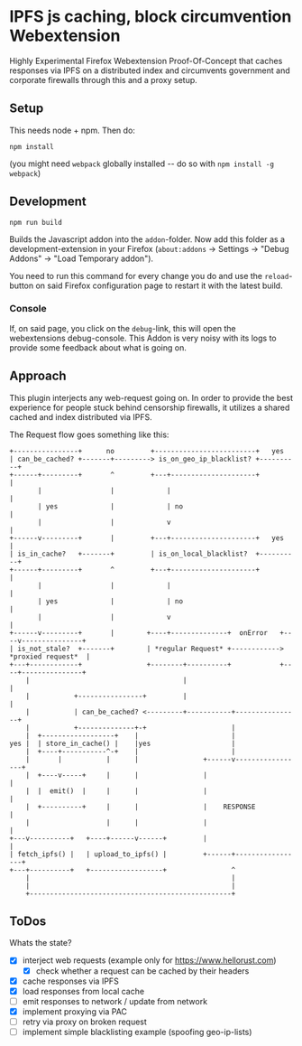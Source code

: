 # IPFS js caching, block circumvention Webextension

Highly Experimental Firefox Webextension Proof-Of-Concept that caches responses via IPFS on a distributed index and circumvents government and corporate firewalls through this and a proxy setup.

## Setup

This needs node + npm. Then do:

```
npm install
```

(you might need `webpack` globally installed -- do so with `npm install -g webpack`)

## Development

```
npm run build
```

Builds the Javascript addon into the `addon`-folder. Now add this folder as a development-extension in your Firefox (`about:addons` -> Settings -> "Debug Addons" -> "Load Temporary addon"). 

You need to run this command for every change you do and use the `reload`-button on said Firefox configuration page to restart it with the latest build.

### Console

If, on said page, you click on the `debug`-link, this will open the webextensions debug-console. This Addon is very noisy with its logs to provide some feedback about what is going on.

## Approach

This plugin interjects any web-request going on. In order to provide the best experience for people stuck behind censorship firewalls, it utilizes a shared cached and index distributed via IPFS.

The Request flow goes something like this:

```
+----------------+      no         +-------------------------+   yes
| can_be_cached? +-------+---------> is_on_geo_ip_blacklist? +----------+
+------+---------+       ^         +---+---------------------+          |
       |                 |             |                                |
       | yes             |             | no                             |
       |                 |             v                                |
+------v---------+       |         +---+---------------------+   yes    |
| is_in_cache?   +-------+         | is_on_local_blacklist?  +----------+
+------+---------+       ^         +---+---------------------+          |
       |                 |             |                                |
       | yes             |             | no                             |
       |                 |             v                                |
+------v---------+       |        +----+--------------+  onError   +----v---------------+
| is_not_stale?  +-------+        | *regular Request* +------------> *proxied request*  |
+---+------------+                +--------+----------+            +----+---------------+
    |                                      |                            |
    |           +----------------+         |                            |
    |           | can_be_cached? <---------+-----------+----------------+
    |           +--------------+-+                     |
    |  +------------------+    |                       |
yes |  | store_in_cache() |    |yes                    |
    |  +----+-----------^-+    |                       |
    |       |           |      |                +------v-----------------+
    |  +----v-----+     |      |                |                        |
    |  |  emit()  |     |      |                |                        |
    |  +----------+     |      |                |    RESPONSE            |
    |                   |      |                |                        |
+---v----------+   +----+------v------+         |                        |
| fetch_ipfs() |   | upload_to_ipfs() |         +------+-----------------+
+---+----------+   +------------------+                ^
    |                                                  |
    |                                                  |
    +--------------------------------------------------+

```


## ToDos

Whats the state?

 - [x] interject web requests (example only for https://www.hellorust.com)
     - [x] check whether a request can be cached by their headers
 - [x] cache responses via IPFS
 - [x] load responses from local cache
 - [ ] emit responses to network / update from network
 - [x] implement proxying via PAC
 - [ ] retry via proxy on broken request
 - [ ] implement simple blacklisting example (spoofing geo-ip-lists)